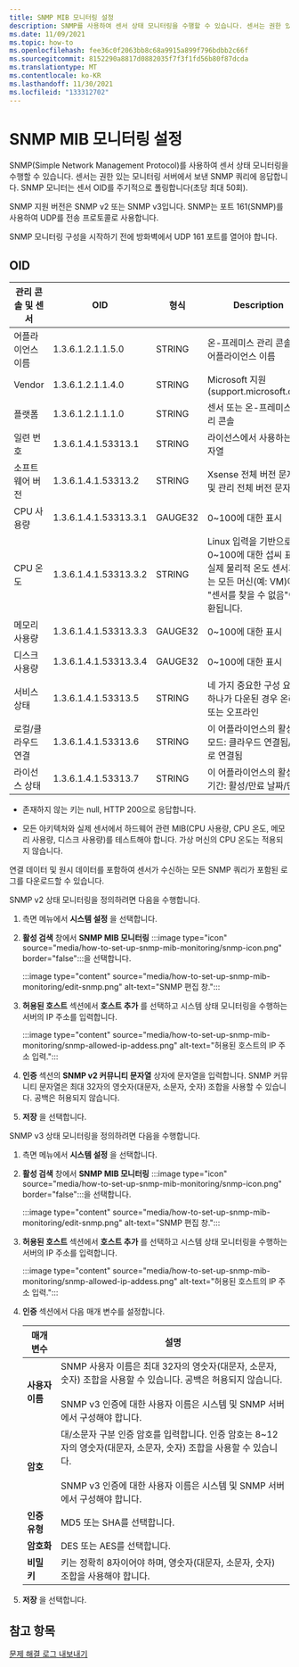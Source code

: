 ```yaml
---
title: SNMP MIB 모니터링 설정
description: SNMP를 사용하여 센서 상태 모니터링을 수행할 수 있습니다. 센서는 권한 있는 모니터링 서버에서 보낸 SNMP 쿼리에 응답합니다.
ms.date: 11/09/2021
ms.topic: how-to
ms.openlocfilehash: fee36c0f2063bb8c68a9915a899f796bdbb2c66f
ms.sourcegitcommit: 8152290a8817d0882035f7f3f1fd56b80f87dcda
ms.translationtype: MT
ms.contentlocale: ko-KR
ms.lasthandoff: 11/30/2021
ms.locfileid: "133312702"
---
```

# <a name="set-up-snmp-mib-monitoring"></a>SNMP MIB 모니터링 설정

SNMP(Simple Network Management Protocol)를 사용하여 센서 상태 모니터링을 수행할 수 있습니다. 센서는 권한 있는 모니터링 서버에서 보낸 SNMP 쿼리에 응답합니다. SNMP 모니터는 센서 OID를 주기적으로 폴링합니다(초당 최대 50회).

SNMP 지원 버전은 SNMP v2 또는 SNMP v3입니다. SNMP는 포트 161(SNMP)를 사용하여 UDP를 전송 프로토콜로 사용합니다.

SNMP 모니터링 구성을 시작하기 전에 방화벽에서 UDP 161 포트를 열어야 합니다.

## <a name="oids"></a>OID

| 관리 콘솔 및 센서 | OID | 형식 | Description |
|--|--|--|--|
| 어플라이언스 이름 | 1.3.6.1.2.1.1.5.0 | STRING | 온-프레미스 관리 콘솔의 어플라이언스 이름 |
| Vendor | 1.3.6.1.2.1.1.4.0 | STRING | Microsoft 지원(support.microsoft.com) |
| 플랫폼 | 1.3.6.1.2.1.1.1.0 | STRING | 센서 또는 온-프레미스 관리 콘솔 |
| 일련 번호 | 1.3.6.1.4.1.53313.1 |STRING | 라이선스에서 사용하는 문자열 |
| 소프트웨어 버전 | 1.3.6.1.4.1.53313.2 | STRING | Xsense 전체 버전 문자열 및 관리 전체 버전 문자열 |
| CPU 사용량 | 1.3.6.1.4.1.53313.3.1 | GAUGE32 | 0~100에 대한 표시 |
| CPU 온도 | 1.3.6.1.4.1.53313.3.2 | STRING | Linux 입력을 기반으로 0~100에 대한 섭씨 표시. 실제 물리적 온도 센서가 없는 모든 머신(예: VM)에서 "센서를 찾을 수 없음"이 반환됩니다.|
| 메모리 사용량 | 1.3.6.1.4.1.53313.3.3 | GAUGE32 | 0~100에 대한 표시 |
| 디스크 사용량 | 1.3.6.1.4.1.53313.3.4 | GAUGE32 | 0~100에 대한 표시 |
| 서비스 상태 | 1.3.6.1.4.1.53313.5  |STRING | 네 가지 중요한 구성 요소 중 하나가 다운된 경우 온라인 또는 오프라인 |
| 로컬/클라우드 연결 | 1.3.6.1.4.1.53313.6   |STRING | 이 어플라이언스의 활성화 모드: 클라우드 연결됨/로컬로 연결됨 |
| 라이선스 상태 | 1.3.6.1.4.1.53313.7  |STRING | 이 어플라이언스의 활성화 기간: 활성/만료 날짜/만료 |


   - 존재하지 않는 키는 null, HTTP 200으로 응답합니다.
    
   - 모든 아키텍처와 실제 센서에서 하드웨어 관련 MIB(CPU 사용량, CPU 온도, 메모리 사용량, 디스크 사용량)를 테스트해야 합니다. 가상 머신의 CPU 온도는 적용되지 않습니다.

연결 데이터 및 원시 데이터를 포함하여 센서가 수신하는 모든 SNMP 쿼리가 포함된 로그를 다운로드할 수 있습니다.

SNMP v2 상태 모니터링을 정의하려면 다음을 수행합니다.

1. 측면 메뉴에서 **시스템 설정** 을 선택합니다.

2. **활성 검색** 창에서 **SNMP MIB 모니터링** :::image type="icon" source="media/how-to-set-up-snmp-mib-monitoring/snmp-icon.png" border="false":::을 선택합니다.

    :::image type="content" source="media/how-to-set-up-snmp-mib-monitoring/edit-snmp.png" alt-text="SNMP 편집 창.":::

3. **허용된 호스트** 섹션에서 **호스트 추가** 를 선택하고 시스템 상태 모니터링을 수행하는 서버의 IP 주소를 입력합니다.

    :::image type="content" source="media/how-to-set-up-snmp-mib-monitoring/snmp-allowed-ip-addess.png" alt-text="허용된 호스트의 IP 주소 입력.":::

4. **인증** 섹션의 **SNMP v2 커뮤니티 문자열** 상자에 문자열을 입력합니다. SNMP 커뮤니티 문자열은 최대 32자의 영숫자(대문자, 소문자, 숫자) 조합을 사용할 수 있습니다. 공백은 허용되지 않습니다.

5. **저장** 을 선택합니다.

SNMP v3 상태 모니터링을 정의하려면 다음을 수행합니다.

1. 측면 메뉴에서 **시스템 설정** 을 선택합니다.

2. **활성 검색** 창에서 **SNMP MIB 모니터링** :::image type="icon" source="media/how-to-set-up-snmp-mib-monitoring/snmp-icon.png" border="false":::을 선택합니다.

    :::image type="content" source="media/how-to-set-up-snmp-mib-monitoring/edit-snmp.png" alt-text="SNMP 편집 창.":::

3. **허용된 호스트** 섹션에서 **호스트 추가** 를 선택하고 시스템 상태 모니터링을 수행하는 서버의 IP 주소를 입력합니다.

    :::image type="content" source="media/how-to-set-up-snmp-mib-monitoring/snmp-allowed-ip-addess.png" alt-text="허용된 호스트의 IP 주소 입력.":::

4. **인증** 섹션에서 다음 매개 변수를 설정합니다.

    | 매개 변수 | 설명 |
    |--|--|
    | **사용자 이름** | SNMP 사용자 이름은 최대 32자의 영숫자(대문자, 소문자, 숫자) 조합을 사용할 수 있습니다. 공백은 허용되지 않습니다. <br /> <br />SNMP v3 인증에 대한 사용자 이름은 시스템 및 SNMP 서버에서 구성해야 합니다. |
    | **암호** | 대/소문자 구분 인증 암호를 입력합니다. 인증 암호는 8~12자의 영숫자(대문자, 소문자, 숫자) 조합을 사용할 수 있습니다. <br /> <br/>SNMP v3 인증에 대한 사용자 이름은 시스템 및 SNMP 서버에서 구성해야 합니다. |
    | **인증 유형** | MD5 또는 SHA를 선택합니다. |
    | **암호화** | DES 또는 AES를 선택합니다. |
    | **비밀 키** | 키는 정확히 8자이어야 하며, 영숫자(대문자, 소문자, 숫자) 조합을 사용해야 합니다. |

5. **저장** 을 선택합니다.

## <a name="see-also"></a>참고 항목

[문제 해결 로그 내보내기](how-to-troubleshoot-the-sensor-and-on-premises-management-console.md)
